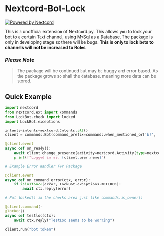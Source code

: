# **Nextcord-Bot-Lock**

[![Powered by Nextcord](https://custom-icon-badges.herokuapp.com/badge/-Powered%20by%20Nextcord-0d1620?logo=nextcord)](https://github.com/nextcord/nextcord "Powered by Nextcord Python API Wrapper")

This is a unofficial extension of Nextcord.py. This allows you to lock your bot to a certain Text channel, using MySql as a Database. The package is only in developing stage so there will be bugs. **This is only to lock bots to channels will not be increased to Roles**

### ***Please Note***
> The package will be continued but may be buggy and error based. As the package grows so shall the database. meaning more data can be stored.
## **Quick Example**

```py 
import nextcord
from nextcord.ext import commands
from LockBot.check import locked
import LockBot.exceptions

intents=intents=nextcord.Intents.all()
client = commands.Bot(command_prefix=commands.when_mentioned_or('b!', 'B!'), intents=intents)

@client.event
async def on_ready():
    await client.change_presence(activity=nextcord.Activity(type=nextcord.ActivityType.playing, name='Visual Studio Code'))
    print(f"Logged in as: {client.user.name}")

# Example Error Handler For Package

@client.event
async def on_command_error(ctx, error):
    if isinstance(error, LockBot.exceptions.BOTLOCK):
        await ctx.reply(error)

# Put locked() in the checks area just like commands.is_owner() 

@client.command()
@locked()
async def testloc(ctx):
    await ctx.reply("TestLoc seems to be working")

client.run("bot token")
```
